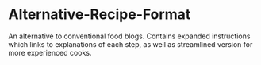 # Alternative-Recipe-Format
An alternative to conventional food blogs. Contains expanded instructions which links to explanations of each step, as well as streamlined version for more experienced cooks. 

